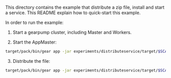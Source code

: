 This directory contains the example that distribute a zip file, install and start a service. This README explain how to quick-start this example.

In order to run the example:

  1. Start a gearpump cluster, including Master and Workers.

  2. Start the AppMaster:<br>
  ```bash
  target/pack/bin/gear app -jar experiments/distributeservice/target/$SCALA_VERSION_MAJOR/gearpump-experiments-distributeservice_$VERSION.jar org.apache.gearpump.distributeservice.DistributeService -master 127.0.0.1:3000
  ```
  3. Distribute the file:<br>
  ```bash
  target/pack/bin/gear app -jar experiments/distributeservice/target/$SCALA_VERSION_MAJOR/gearpump-experiments-distributeservice_$VERSION.jar org.apache.gearpump.distributeservice.DistributeServiceClient -master 127.0.0.1:3000 -appid $APPID -file ${File_Path}
  ```